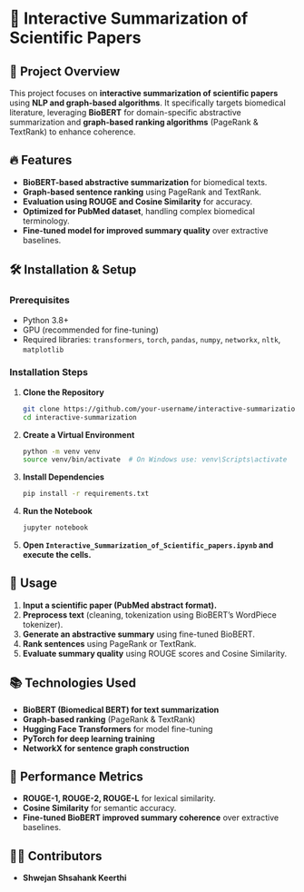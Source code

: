 # 📄 Interactive Summarization of Scientific Papers  

## 📌 Project Overview  
This project focuses on **interactive summarization of scientific papers** using **NLP and graph-based algorithms**. It specifically targets biomedical literature, leveraging **BioBERT** for domain-specific abstractive summarization and **graph-based ranking algorithms** (PageRank & TextRank) to enhance coherence.  

## 🔥 Features  
- **BioBERT-based abstractive summarization** for biomedical texts.  
- **Graph-based sentence ranking** using PageRank and TextRank.  
- **Evaluation using ROUGE and Cosine Similarity** for accuracy.  
- **Optimized for PubMed dataset**, handling complex biomedical terminology.  
- **Fine-tuned model for improved summary quality** over extractive baselines.  

## 🛠️ Installation & Setup  
### Prerequisites  
- Python 3.8+  
- GPU (recommended for fine-tuning)  
- Required libraries: `transformers`, `torch`, `pandas`, `numpy`, `networkx`, `nltk`, `matplotlib`  

### Installation Steps  
1. **Clone the Repository**  
   ```bash
   git clone https://github.com/your-username/interactive-summarization.git  
   cd interactive-summarization  
   ```  
2. **Create a Virtual Environment**  
   ```bash
   python -m venv venv  
   source venv/bin/activate  # On Windows use: venv\Scripts\activate  
   ```  
3. **Install Dependencies**  
   ```bash
   pip install -r requirements.txt  
   ```  
4. **Run the Notebook**  
   ```bash
   jupyter notebook  
   ```  
5. **Open `Interactive_Summarization_of_Scientific_papers.ipynb` and execute the cells.**  

## 📖 Usage  
1. **Input a scientific paper (PubMed abstract format).**  
2. **Preprocess text** (cleaning, tokenization using BioBERT’s WordPiece tokenizer).  
3. **Generate an abstractive summary** using fine-tuned BioBERT.  
4. **Rank sentences** using PageRank or TextRank.  
5. **Evaluate summary quality** using ROUGE scores and Cosine Similarity.  

## 📚 Technologies Used  
- **BioBERT (Biomedical BERT) for text summarization**  
- **Graph-based ranking** (PageRank & TextRank)  
- **Hugging Face Transformers** for model fine-tuning  
- **PyTorch for deep learning training**  
- **NetworkX for sentence graph construction**  

## 🚀 Performance Metrics  
- **ROUGE-1, ROUGE-2, ROUGE-L** for lexical similarity.  
- **Cosine Similarity** for semantic accuracy.  
- **Fine-tuned BioBERT improved summary coherence** over extractive baselines.  

## 👩‍💻 Contributors  
- **Shwejan Shsahank Keerthi** 
